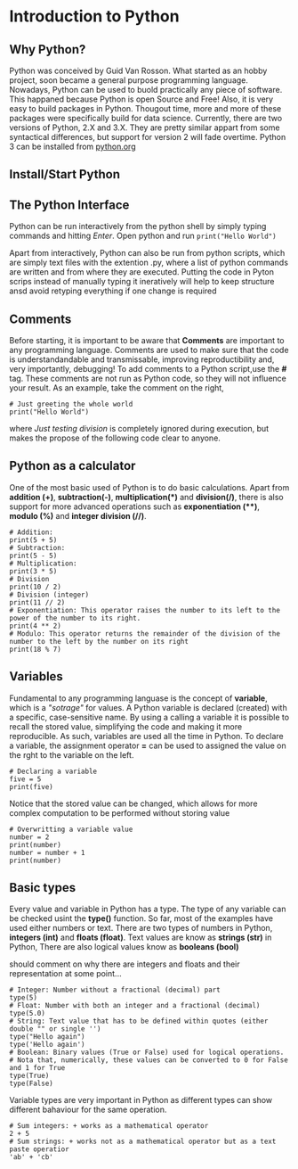 # Introduction to Python

## Why Python?

Python was conceived by Guid Van Rosson. What started as an hobby project, soon became a general purpose programming language. 
Nowadays, Python can be used to buold practically any piece of software. This happaned because Python is open Source and Free! 
Also, it is very easy to build packages in Python. Thougout time, more and more of these packages were specifically build for data science.
Currently, there are two versions of Python, 2.X and 3.X. They are pretty similar appart from some syntactical differences, 
but support for version 2 will fade overtime. Python 3 can be installed from [python.org](https://www.python.org/downloads)

## Install/Start Python


## The Python Interface

Python can be run interactively from the python shell by simply typing commands and hitting *Enter*. 
Open python and run `print("Hello World")`

Apart from interactively, Python can also be run from python scripts, which are simply text files with the extention .py, where a list of python commands are written and from where they are executed.
Putting the code in Pyton scrips instead of manually typing it ineratively 
will help to keep structure ansd avoid retyping everything if one change is required


## Comments

Before starting, it is important to be aware that **Comments** are important to any programming language. 
Comments are used to make sure that the code is understandandable and transmissable, improving reproductibility and, very importantly, debugging!
To add comments to a Python script,use the **#** tag. These comments are not run as Python code, 
so they will not influence your result. As an example, take the comment on the right, 
```
# Just greeting the whole world  
print("Hello World")
```
where *Just testing division* is completely ignored during execution, but makes the propose of the following code clear to anyone.

## Python as a calculator
One of the most basic used of Python is to do basic calculations. Apart from **addition (+)**, **subtraction(-)**, 
**multiplication(\*)** and **division(/)**, there is also support for more advanced operations such as 
**exponentiation (\*\*)**, **modulo (%)** and **integer division (//)**.
```
# Addition: 
print(5 + 5)
# Subtraction:
print(5 - 5)
# Multiplication:  
print(3 * 5)
# Division
print(10 / 2)
# Division (integer)
print(11 // 2)
# Exponentiation: This operator raises the number to its left to the power of the number to its right. 
print(4 ** 2)
# Modulo: This operator returns the remainder of the division of the number to the left by the number on its right
print(18 % 7)
```


## Variables

Fundamental to any programming languase is the concept of **variable**, which is a *"sotrage"* for values.
A Python variable is declared (created) with a specific, case-sensitive name. By using a calling a variable it is possible to recall the stored value, simplifying the code and making it more reproducible. 
As such, variables are used all the time in Python. To declare a variable, the assignment operator **=** can be used to assigned the value on the rght to the variable on the left. 
```
# Declaring a variable
five = 5
print(five)
```
Notice that the stored value can be changed, which allows for more complex computation to be performed without storing value
```
# Overwritting a variable value
number = 2
print(number)
number = number + 1
print(number)
```


## Basic types

Every value and variable in Python has a type.
The type of any variable can be checked usint the **type()** function.
So far, most of the examples have used either numbers or text.
There are two types of numbers in Python, **integers (int)** and **floats (float)**. Text values 
are know as **strings (str)** in Python, There are also logical values know as **booleans (bool)**

should comment on why there are integers and floats and their representation at some point...
```
# Integer: Number without a fractional (decimal) part
type(5)
# Float: Number with both an integer and a fractional (decimal)
type(5.0)
# String: Text value that has to be defined within quotes (either double "" or single '')
type("Hello again")
type('Hello again')
# Boolean: Binary values (True or False) used for logical operations. 
# Nota that, numerically, these values can be converted to 0 for False and 1 for True
type(True)
type(False)
```
Variable types are very important in Python as different types can show different bahaviour for the same operation. 
```
# Sum integers: + works as a mathematical operator 
2 + 5
# Sum strings: + works not as a mathematical operator but as a text paste operatior
'ab' + 'cb'
```
